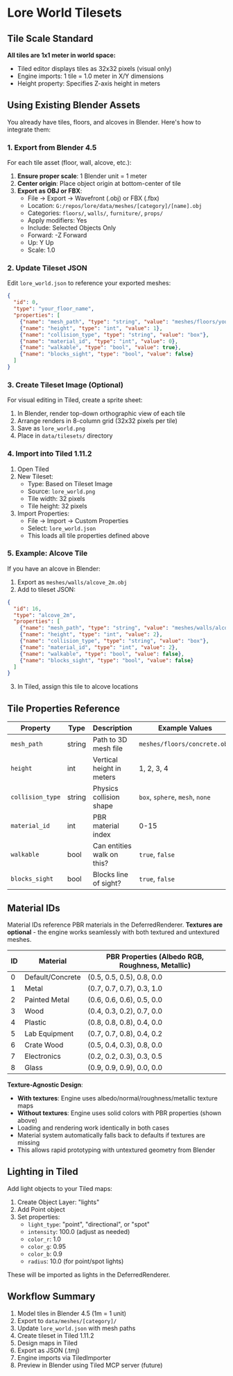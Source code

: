 # Lore World Tilesets

## Tile Scale Standard

**All tiles are 1x1 meter in world space:**
- Tiled editor displays tiles as 32x32 pixels (visual only)
- Engine imports: 1 tile = 1.0 meter in X/Y dimensions
- Height property: Specifies Z-axis height in meters

## Using Existing Blender Assets

You already have tiles, floors, and alcoves in Blender. Here's how to integrate them:

### 1. Export from Blender 4.5

For each tile asset (floor, wall, alcove, etc.):

1. **Ensure proper scale**: 1 Blender unit = 1 meter
2. **Center origin**: Place object origin at bottom-center of tile
3. **Export as OBJ or FBX**:
   - File → Export → Wavefront (.obj) or FBX (.fbx)
   - Location: `G:/repos/lore/data/meshes/[category]/[name].obj`
   - Categories: `floors/`, `walls/`, `furniture/`, `props/`
   - Apply modifiers: Yes
   - Include: Selected Objects Only
   - Forward: -Z Forward
   - Up: Y Up
   - Scale: 1.0

### 2. Update Tileset JSON

Edit `lore_world.json` to reference your exported meshes:

```json
{
  "id": 0,
  "type": "your_floor_name",
  "properties": [
    {"name": "mesh_path", "type": "string", "value": "meshes/floors/your_floor.obj"},
    {"name": "height", "type": "int", "value": 1},
    {"name": "collision_type", "type": "string", "value": "box"},
    {"name": "material_id", "type": "int", "value": 0},
    {"name": "walkable", "type": "bool", "value": true},
    {"name": "blocks_sight", "type": "bool", "value": false}
  ]
}
```

### 3. Create Tileset Image (Optional)

For visual editing in Tiled, create a sprite sheet:

1. In Blender, render top-down orthographic view of each tile
2. Arrange renders in 8-column grid (32x32 pixels per tile)
3. Save as `lore_world.png`
4. Place in `data/tilesets/` directory

### 4. Import into Tiled 1.11.2

1. Open Tiled
2. New Tileset:
   - Type: Based on Tileset Image
   - Source: `lore_world.png`
   - Tile width: 32 pixels
   - Tile height: 32 pixels
3. Import Properties:
   - File → Import → Custom Properties
   - Select: `lore_world.json`
   - This loads all tile properties defined above

### 5. Example: Alcove Tile

If you have an alcove in Blender:

1. Export as `meshes/walls/alcove_2m.obj`
2. Add to tileset JSON:

```json
{
  "id": 16,
  "type": "alcove_2m",
  "properties": [
    {"name": "mesh_path", "type": "string", "value": "meshes/walls/alcove_2m.obj"},
    {"name": "height", "type": "int", "value": 2},
    {"name": "collision_type", "type": "string", "value": "box"},
    {"name": "material_id", "type": "int", "value": 2},
    {"name": "walkable", "type": "bool", "value": false},
    {"name": "blocks_sight", "type": "bool", "value": false}
  ]
}
```

3. In Tiled, assign this tile to alcove locations

## Tile Properties Reference

| Property | Type | Description | Example Values |
|----------|------|-------------|----------------|
| `mesh_path` | string | Path to 3D mesh file | `meshes/floors/concrete.obj` |
| `height` | int | Vertical height in meters | 1, 2, 3, 4 |
| `collision_type` | string | Physics collision shape | `box`, `sphere`, `mesh`, `none` |
| `material_id` | int | PBR material index | 0-15 |
| `walkable` | bool | Can entities walk on this? | `true`, `false` |
| `blocks_sight` | bool | Blocks line of sight? | `true`, `false` |

## Material IDs

Material IDs reference PBR materials in the DeferredRenderer. **Textures are optional** - the engine works seamlessly with both textured and untextured meshes.

| ID | Material | PBR Properties (Albedo RGB, Roughness, Metallic) |
|----|----------|---------------------------------------------------|
| 0  | Default/Concrete | (0.5, 0.5, 0.5), 0.8, 0.0 |
| 1  | Metal | (0.7, 0.7, 0.7), 0.3, 1.0 |
| 2  | Painted Metal | (0.6, 0.6, 0.6), 0.5, 0.0 |
| 3  | Wood | (0.4, 0.3, 0.2), 0.7, 0.0 |
| 4  | Plastic | (0.8, 0.8, 0.8), 0.4, 0.0 |
| 5  | Lab Equipment | (0.7, 0.7, 0.8), 0.4, 0.2 |
| 6  | Crate Wood | (0.5, 0.4, 0.3), 0.8, 0.0 |
| 7  | Electronics | (0.2, 0.2, 0.3), 0.3, 0.5 |
| 8  | Glass | (0.9, 0.9, 0.9), 0.0, 0.0 |

**Texture-Agnostic Design**:
- **With textures**: Engine uses albedo/normal/roughness/metallic texture maps
- **Without textures**: Engine uses solid colors with PBR properties (shown above)
- Loading and rendering work identically in both cases
- Material system automatically falls back to defaults if textures are missing
- This allows rapid prototyping with untextured geometry from Blender

## Lighting in Tiled

Add light objects to your Tiled maps:

1. Create Object Layer: "lights"
2. Add Point object
3. Set properties:
   - `light_type`: "point", "directional", or "spot"
   - `intensity`: 100.0 (adjust as needed)
   - `color_r`: 1.0
   - `color_g`: 0.95
   - `color_b`: 0.9
   - `radius`: 10.0 (for point/spot lights)

These will be imported as lights in the DeferredRenderer.

## Workflow Summary

1. Model tiles in Blender 4.5 (1m = 1 unit)
2. Export to `data/meshes/[category]/`
3. Update `lore_world.json` with mesh paths
4. Create tileset in Tiled 1.11.2
5. Design maps in Tiled
6. Export as JSON (.tmj)
7. Engine imports via TiledImporter
8. Preview in Blender using Tiled MCP server (future)
